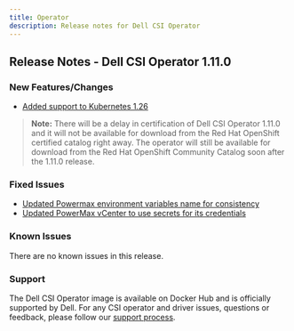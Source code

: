 ```yaml
---
title: Operator
description: Release notes for Dell CSI Operator
---
```


## Release Notes - Dell CSI Operator 1.11.0

### New Features/Changes

- [Added support to Kubernetes 1.26](https://github.com/dell/csm/issues/597)

>**Note:** There will be a delay in certification of Dell CSI Operator 1.11.0 and it will not be available for download from the Red Hat OpenShift certified catalog right away. The operator will still be available for download from the Red Hat OpenShift Community Catalog soon after the 1.11.0 release.

### Fixed Issues

- [Updated Powermax environment variables name for consistency](https://github.com/dell/csm/issues/584)
- [Updated PowerMax vCenter to use secrets for its credentials](https://github.com/dell/csm/issues/686)

### Known Issues
There are no known issues in this release.

### Support
The Dell CSI Operator image is available on Docker Hub and is officially supported by Dell.
For any CSI operator and driver issues, questions or feedback, please follow our [support process](../../../support/).
